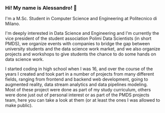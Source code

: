### Hi! My name is Alessandro! 👋


I'm a M.Sc. Student in Computer Science and Engineering at Politecnico di Milano.

I'm deeply interested in Data Science and Engineering and I'm currently the vice president of the student association Polimi Data Scientists (in short PMDS), we organize events with companies to bridge the gap between university students and the data science work market, and we also organize projects and workshops to give students the chance to do some hands on data science work.

I started coding in high school when I was 16, and over the course of the years I created and took part in a number of projects from many different fields, ranging from frontend and backend web development, going to augmented reality, data stream analytics and data pipelines modeling.  
Most of these project were done as part of my study curriculum, others were done just out of personal interest or as part of the PMDS projects team, here you can take a look at them (or at least the ones I was allowed to make public).
